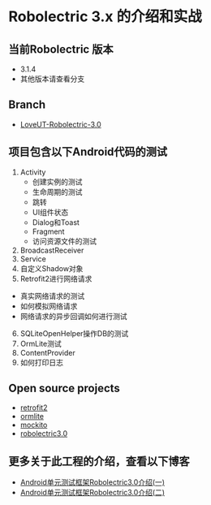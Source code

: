Robolectric 3.x 的介绍和实战
======================

## 当前Robolectric 版本
* 3.1.4
* 其他版本请查看分支

## Branch
* [LoveUT-Robolectric-3.0](https://github.com/geniusmart/LoveUT/tree/LoveUT-Robolectric-3.0)

## 项目包含以下Android代码的测试
1. Activity
	* 创建实例的测试
	* 生命周期的测试
	* 跳转
	* UI组件状态
	* Dialog和Toast
	* Fragment
	* 访问资源文件的测试
2. BroadcastReceiver
3. Service
4. 自定义Shadow对象
5. Retrofit2进行网络请求
 * 真实网络请求的测试
 * 如何模拟网络请求
 * 网络请求的异步回调如何进行测试
6. SQLiteOpenHelper操作DB的测试
7. OrmLite测试
8. ContentProvider
9. 如何打印日志

## Open source projects
* [retrofit2](http://square.github.io/retrofit/)
* [ormlite](http://ormlite.com/)
* [mockito](http://mockito.org/)
* [robolectric3.0](http://robolectric.org)

## 更多关于此工程的介绍，查看以下博客
* [Android单元测试框架Robolectric3.0介绍(一)](http://www.jianshu.com/p/9d988a2f8ff7)
* [Android单元测试框架Robolectric3.0介绍(二)](http://www.jianshu.com/p/9d988a2f8ff7)